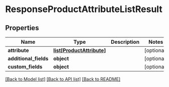 # ResponseProductAttributeListResult

## Properties
Name | Type | Description | Notes
------------ | ------------- | ------------- | -------------
**attribute** | [**list[ProductAttribute]**](ProductAttribute.md) |  | [optional] 
**additional_fields** | **object** |  | [optional] 
**custom_fields** | **object** |  | [optional] 

[[Back to Model list]](../README.md#documentation-for-models) [[Back to API list]](../README.md#documentation-for-api-endpoints) [[Back to README]](../README.md)


